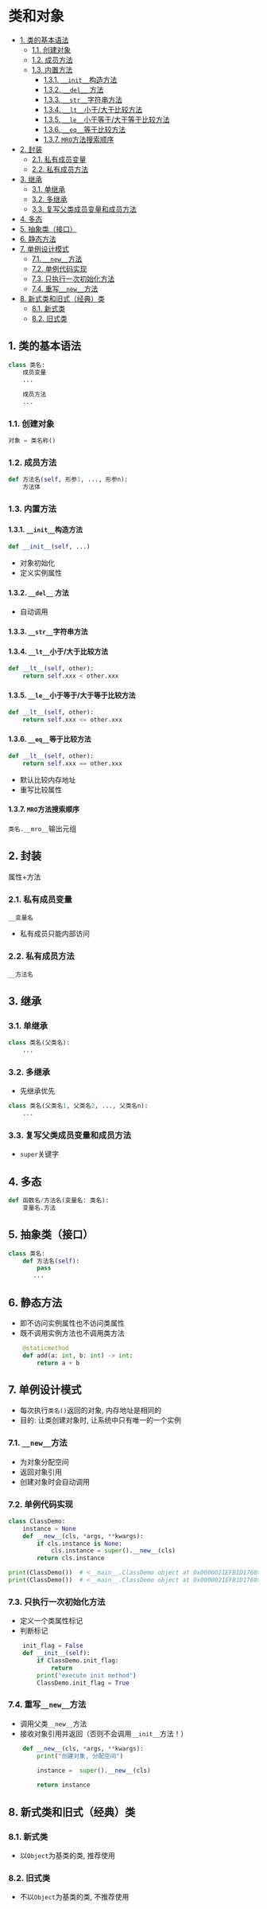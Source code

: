 # 类和对象
<!-- TOC -->

- [1. 类的基本语法](#1-类的基本语法)
  - [1.1. 创建对象](#11-创建对象)
  - [1.2. 成员方法](#12-成员方法)
  - [1.3. 内置方法](#13-内置方法)
    - [1.3.1. `__init__`构造方法](#131-__init__构造方法)
    - [1.3.2. `__del__` 方法](#132-__del__-方法)
    - [1.3.3. `__str__`字符串方法](#133-__str__字符串方法)
    - [1.3.4. `__lt__`小于/大于比较方法](#134-__lt__小于大于比较方法)
    - [1.3.5. `__le__`小于等于/大于等于比较方法](#135-__le__小于等于大于等于比较方法)
    - [1.3.6. `__eq__`等于比较方法](#136-__eq__等于比较方法)
    - [1.3.7. `MRO`方法搜索顺序](#137-mro方法搜索顺序)
- [2. 封装](#2-封装)
  - [2.1. 私有成员变量](#21-私有成员变量)
  - [2.2. 私有成员方法](#22-私有成员方法)
- [3. 继承](#3-继承)
  - [3.1. 单继承](#31-单继承)
  - [3.2. 多继承](#32-多继承)
  - [3.3. 复写父类成员变量和成员方法](#33-复写父类成员变量和成员方法)
- [4. 多态](#4-多态)
- [5. 抽象类（接口）](#5-抽象类接口)
- [6. 静态方法](#6-静态方法)
- [7. 单例设计模式](#7-单例设计模式)
  - [7.1. `__new__`方法](#71-__new__方法)
  - [7.2. 单例代码实现](#72-单例代码实现)
  - [7.3. 只执行一次初始化方法](#73-只执行一次初始化方法)
  - [7.4. 重写`__new__`方法](#74-重写__new__方法)
- [8. 新式类和旧式（经典）类](#8-新式类和旧式经典类)
  - [8.1. 新式类](#81-新式类)
  - [8.2. 旧式类](#82-旧式类)

<!-- /TOC -->
## 1. 类的基本语法

```python
class 类名:
    成员变量
    ...
    
    成员方法
    ...
```

### 1.1. 创建对象

```python
对象 = 类名称()
```

### 1.2. 成员方法

```python
def 方法名(self, 形参1, ..., 形参n):
    方法体
```

### 1.3. 内置方法
#### 1.3.1. `__init__`构造方法
```python
def __init__(self, ...)
```

-   对象初始化
-   定义实例属性

#### 1.3.2. `__del__` 方法

- 自动调用

#### 1.3.3. `__str__`字符串方法

#### 1.3.4. `__lt__`小于/大于比较方法

```python
def __lt__(self, other):
	return self.xxx < other.xxx
```

#### 1.3.5. `__le__`小于等于/大于等于比较方法
```python
def __lt__(self, other):
	return self.xxx <= other.xxx
```
#### 1.3.6. `__eq__`等于比较方法
```python
def __lt__(self, other):
	return self.xxx == other.xxx
```
- 默认比较内存地址
- 重写比较属性

#### 1.3.7. `MRO`方法搜索顺序

`类名.__mro__`输出元组

## 2. 封装
属性+方法
### 2.1. 私有成员变量
`__变量名`

- 私有成员只能内部访问


### 2.2. 私有成员方法
`__方法名`

## 3. 继承

### 3.1. 单继承
```python
class 类名(父类名):
	...
```

### 3.2. 多继承
- 先继承优先
```python
class 类名(父类名1, 父类名2, ..., 父类名n):
	...
```

### 3.3. 复写父类成员变量和成员方法
- `super`关键字

## 4. 多态

```python
def 函数名/方法名(变量名: 类名):
    变量名.方法
```

## 5. 抽象类（接口）

 ```python
 class 类名:
     def 方法名(self):
         pass
    	...
 ```

## 6. 静态方法

-   即不访问实例属性也不访问类属性
-   既不调用实例方法也不调用类方法

```python
    @staticmethod
    def add(a: int, b: int) -> int:
        return a + b
```

## 7. 单例设计模式

-   每次执行`类名()`返回的对象, 内存地址是相同的
-   目的: 让类创建对象时, 让系统中只有唯一的一个实例

### 7.1. `__new__`方法

-   为对象分配空间
-   返回对象引用
-   创建对象时会自动调用

### 7.2. 单例代码实现

```python
class ClassDemo:
    instance = None
    def __new__(cls, *args, **kwargs):
        if cls.instance is None:
            cls.instance = super().__new__(cls)
        return cls.instance

print(ClassDemo())  # <__main__.ClassDemo object at 0x0000021EFB1D1760>
print(ClassDemo())  # <__main__.ClassDemo object at 0x0000021EFB1D1760>
```

### 7.3. 只执行一次初始化方法

-   定义一个类属性标记
-   判断标记

```python
    init_flag = False
    def __init__(self):
        if ClassDemo.init_flag:
            return
        print("execute init method")
        ClassDemo.init_flag = True
```



### 7.4. 重写`__new__`方法

-   调用父类`__new__`方法
-   接收对象引用并返回（否则不会调用`__init__`方法！）

```python
    def __new__(cls, *args, **kwargs):
        print("创建对象, 分配空间")

        instance =  super().__new__(cls)
        
        return instance
```

## 8. 新式类和旧式（经典）类

### 8.1. 新式类

-   以`Object`为基类的类, 推荐使用

### 8.2. 旧式类

-   不以`Object`为基类的类, 不推荐使用

